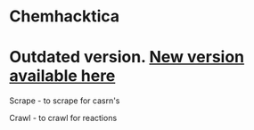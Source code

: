 # Chemhacktica

# Outdated version. [New version available here](https://github.com/FourThievesVinegar/ASKCOSv2)

Scrape - to scrape for casrn's 

Crawl - to crawl for reactions
